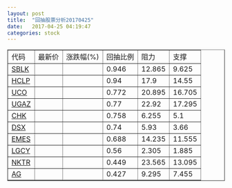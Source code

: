 ```yaml
---
layout: post
title:  "回抽股票分析20170425"
date:   2017-04-25 04:19:47
categories: stock
---
```

<script type="text/javascript">
var stockList = []
stockList.push('gb_sblk');
stockList.push('gb_hclp');
stockList.push('gb_uco');
stockList.push('gb_ugaz');
stockList.push('gb_chk');
stockList.push('gb_dsx');
stockList.push('gb_emes');
stockList.push('gb_lgcy');
stockList.push('gb_nktr');
stockList.push('gb_ag');
</script>
<table border="1">
 <tr>
 <td>代码</td>
 <td>最新价</td>
 <td>涨跌幅(%)</td>
 <td>回抽比例</td>
 <td>阻力</td>
 <td>支撑</td>
</tr>
  <tr id="sblk">
  <td><a href="http://stock.finance.sina.com.cn/usstock/quotes/SBLK.html" target="_blank">SBLK</a></td><td></td><td></td><td>0.946</td><td>12.865</td><td>9.625</td></tr>
  <tr id="hclp">
  <td><a href="http://stock.finance.sina.com.cn/usstock/quotes/HCLP.html" target="_blank">HCLP</a></td><td></td><td></td><td>0.94</td><td>17.9</td><td>14.55</td></tr>
  <tr id="uco">
  <td><a href="http://stock.finance.sina.com.cn/usstock/quotes/UCO.html" target="_blank">UCO</a></td><td></td><td></td><td>0.772</td><td>20.895</td><td>16.705</td></tr>
  <tr id="ugaz">
  <td><a href="http://stock.finance.sina.com.cn/usstock/quotes/UGAZ.html" target="_blank">UGAZ</a></td><td></td><td></td><td>0.77</td><td>22.92</td><td>17.295</td></tr>
  <tr id="chk">
  <td><a href="http://stock.finance.sina.com.cn/usstock/quotes/CHK.html" target="_blank">CHK</a></td><td></td><td></td><td>0.758</td><td>6.255</td><td>5.1</td></tr>
  <tr id="dsx">
  <td><a href="http://stock.finance.sina.com.cn/usstock/quotes/DSX.html" target="_blank">DSX</a></td><td></td><td></td><td>0.74</td><td>5.93</td><td>3.66</td></tr>
  <tr id="emes">
  <td><a href="http://stock.finance.sina.com.cn/usstock/quotes/EMES.html" target="_blank">EMES</a></td><td></td><td></td><td>0.688</td><td>14.235</td><td>11.555</td></tr>
  <tr id="lgcy">
  <td><a href="http://stock.finance.sina.com.cn/usstock/quotes/LGCY.html" target="_blank">LGCY</a></td><td></td><td></td><td>0.56</td><td>2.305</td><td>1.885</td></tr>
  <tr id="nktr">
  <td><a href="http://stock.finance.sina.com.cn/usstock/quotes/NKTR.html" target="_blank">NKTR</a></td><td></td><td></td><td>0.449</td><td>23.565</td><td>13.095</td></tr>
  <tr id="ag">
  <td><a href="http://stock.finance.sina.com.cn/usstock/quotes/AG.html" target="_blank">AG</a></td><td></td><td></td><td>0.427</td><td>9.295</td><td>7.455</td></tr>
</table>
